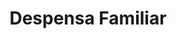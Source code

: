 ---
title: "Despensa Familiar"
url: /san-salvador/despensa-familiar-calle-ramon-belloso/
shop: Supermarkt
---